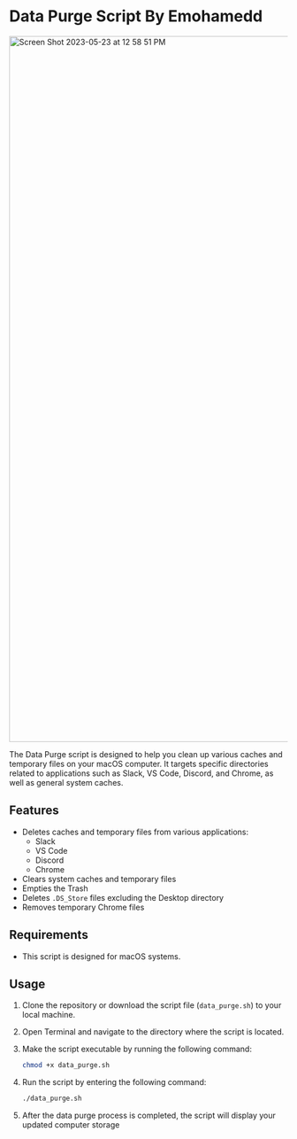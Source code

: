 # Data Purge Script By Emohamedd
<img width="1275" alt="Screen Shot 2023-05-23 at 12 58 51 PM" src="https://github.com/emohamedd/Datapurge_md/assets/102475281/2229bb53-2ae4-43eb-9222-37bec4af6685">



The Data Purge script is designed to help you clean up various caches and temporary files on your macOS computer. It targets specific directories related to applications such as Slack, VS Code, Discord, and Chrome, as well as general system caches.

## Features

- Deletes caches and temporary files from various applications:
  - Slack
  - VS Code
  - Discord
  - Chrome
- Clears system caches and temporary files
- Empties the Trash
- Deletes `.DS_Store` files excluding the Desktop directory
- Removes temporary Chrome files

## Requirements

- This script is designed for macOS systems.

## Usage

1. Clone the repository or download the script file (`data_purge.sh`) to your local machine.

2. Open Terminal and navigate to the directory where the script is located.

3. Make the script executable by running the following command:

   ```bash
   chmod +x data_purge.sh
4. Run the script by entering the following command:
    ```bash
   ./data_purge.sh
5. After the data purge process is completed, the script will display your updated computer storage
